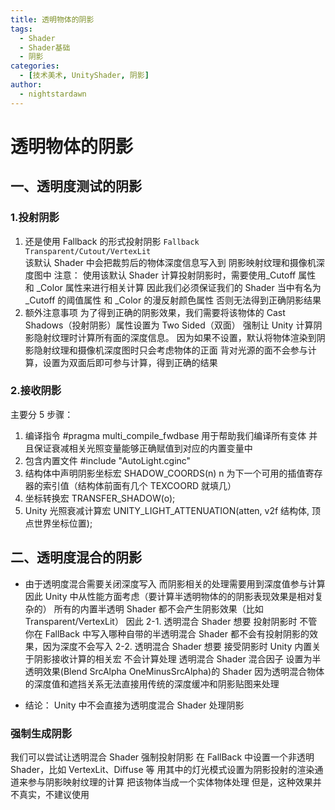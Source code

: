 ```yaml
---
title: 透明物体的阴影
tags:
  - Shader
  - Shader基础
  - 阴影
categories:
  - [技术美术, UnityShader, 阴影]
author:
  - nightstardawn
---
```


# 透明物体的阴影

## 一、透明度测试的阴影

### 1.投射阴影

1. 还是使用 Fallback 的形式投射阴影
   `Fallback Transparent/Cutout/VertexLit`\
   该默认 Shader 中会把裁剪后的物体深度信息写入到 阴影映射纹理和摄像机深度图中
   注意：
   使用该默认 Shader 计算投射阴影时，需要使用\_Cutoff 属性 和 \_Color 属性来进行相关计算
   因此我们必须保证我们的 Shader 当中有名为\_Cutoff 的阈值属性 和 \_Color 的漫反射颜色属性
   否则无法得到正确阴影结果
2. 额外注意事项
   为了得到正确的阴影效果，我们需要将该物体的 Cast Shadows（投射阴影）属性设置为 Two Sided（双面）
   强制让 Unity 计算阴影隐射纹理时计算所有面的深度信息。
   因为如果不设置，默认将物体渲染到阴影隐射纹理和摄像机深度图时只会考虑物体的正面
   背对光源的面不会参与计算，设置为双面后即可参与计算，得到正确的结果

### 2.接收阴影

主要分 5 步骤：

1. 编译指令
   #pragma multi_compile_fwdbase
   用于帮助我们编译所有变体 并且保证衰减相关光照变量能够正确赋值到对应的内置变量中
2. 包含内置文件
   #include "AutoLight.cginc"
3. 结构体中声明阴影坐标宏
   SHADOW_COORDS(n)
   n 为下一个可用的插值寄存器的索引值（结构体前面有几个 TEXCOORD 就填几）
4. 坐标转换宏
   TRANSFER_SHADOW(o);
5. Unity 光照衰减计算宏
   UNITY_LIGHT_ATTENUATION(atten, v2f 结构体, 顶点世界坐标位置);

## 二、透明度混合的阴影

- 由于透明度混合需要关闭深度写入
  而阴影相关的处理需要用到深度值参与计算
  因此 Unity 中从性能方面考虑（要计算半透明物体的的阴影表现效果是相对复杂的）
  所有的内置半透明 Shader 都不会产生阴影效果（比如 Transparent/VertexLit）
  因此
  2-1. 透明混合 Shader 想要 投射阴影时
  不管你在 FallBack 中写入哪种自带的半透明混合 Shader
  都不会有投射阴影的效果，因为深度不会写入
  2-2. 透明混合 Shader 想要 接受阴影时
  Unity 内置关于阴影接收计算的相关宏
  不会计算处理 透明混合 Shader
  混合因子 设置为半透明效果(Blend SrcAlpha OneMinusSrcAlpha)的 Shader
  因为透明混合物体的深度值和遮挡关系无法直接用传统的深度缓冲和阴影贴图来处理

- 结论：
  Unity 中不会直接为透明度混合 Shader 处理阴影

### 强制生成阴影

我们可以尝试让透明混合 Shader 强制投射阴影
在 FallBack 中设置一个非透明 Shader，比如 VertexLit、Diffuse 等
用其中的灯光模式设置为阴影投射的渲染通道来参与阴影映射纹理的计算
把该物体当成一个实体物体处理
但是，这种效果并不真实，不建议使用

